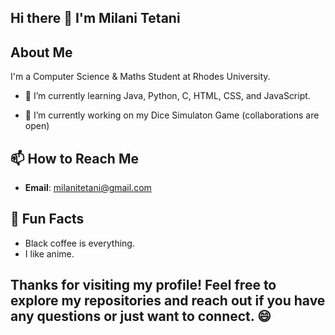 ## Hi there 👋 I'm Milani Tetani

## About Me
I'm a Computer Science & Maths Student at Rhodes University.

- 🌱 I’m currently learning Java, Python, C, HTML, CSS, and JavaScript.
  
- 🔭 I’m currently working on my Dice Simulaton Game (collaborations are open)
  
## 📫 How to Reach Me
- **Email**: [milanitetani@gmail.com](mailto:milanitetani@gmail.com)

## 🌟 Fun Facts
- Black coffee is everything.
- I like anime.
  
## Thanks for visiting my profile! Feel free to explore my repositories and reach out if you have any questions or just want to connect. 😄

<!--
**MilaniTetani/MilaniTetani** is a ✨ _special_ ✨ repository because its `README.md` (this file) appears on your GitHub profile.

Here are some ideas to get you started:

- 🔭 I’m currently working on ...
- 🌱 I’m currently learning ...
- 👯 I’m looking to collaborate on ...
- 🤔 I’m looking for help with ...
- 💬 Ask me about ...
- 📫 How to reach me: ...
- 😄 Pronouns: ...
- ⚡ Fun fact: ...
-->

